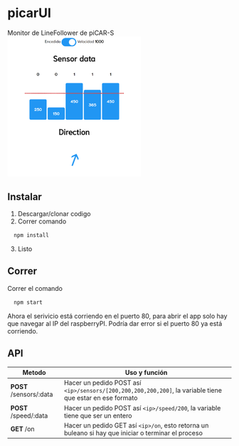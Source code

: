 # picarUI
Monitor de LineFollower de piCAR-S
<img src="capture.png" alt="capture" width="300"/>
## Instalar
1. Descargar/clonar codigo
2. Correr comando 
```bash
  npm install
```
3. Listo

## Correr
Correr el comando
```bash
  npm start
```
Ahora el serivicio está corriendo en el puerto 80, para abrir el app solo hay que navegar al IP del raspberryPI.
Podría dar error si el puerto 80 ya está corriendo.

## API
| Metodo                  | Uso y función                                                                                             |
|-------------------------|-----------------------------------------------------------------------------------------------------------|
| **POST** /sensors/:data | Hacer un pedido POST así `<ip>/sensors/[200,200,200,200,200]`, la variable tiene que estar en ese formato |
| **POST** /speed/:data   | Hacer un pedido POST así `<ip>/speed/200`, la variable tiene que ser un entero                            |
| **GET** /on             | Hacer un pedido GET así `<ip>/on`, esto retorna un buleano si hay que iniciar o terminar el proceso       |